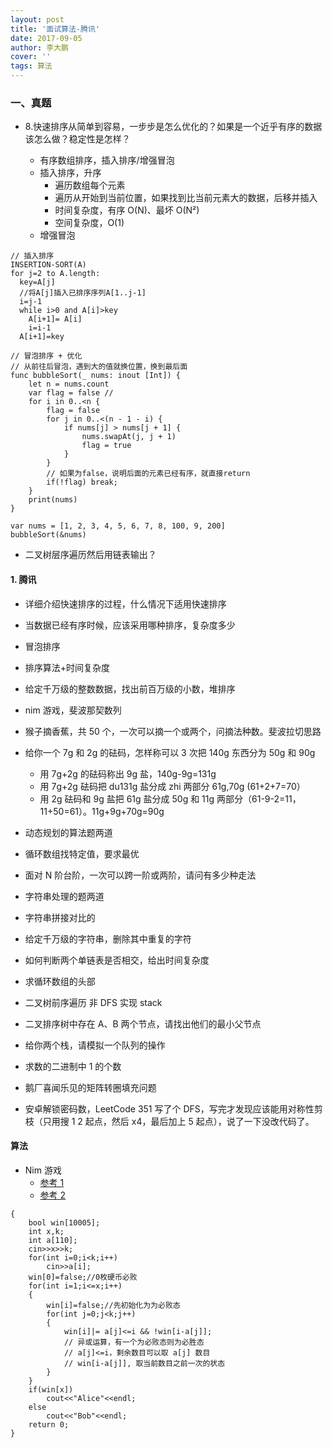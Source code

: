 ```yaml
---
layout: post
title: '面试算法-腾讯'
date: 2017-09-05
author: 李大鹏
cover: ''
tags: 算法
---
```


### 一、真题

- 8.快速排序从简单到容易，一步步是怎么优化的？如果是一个近乎有序的数据该怎么做？稳定性是怎样？

  - 有序数组排序，插入排序/增强冒泡
  - 插入排序，升序
    - 遍历数组每个元素
    - 遍历从开始到当前位置，如果找到比当前元素大的数据，后移并插入
    - 时间复杂度，有序 O(N)、最坏 O(N²)
    - 空间复杂度，O(1)
  - 增强冒泡

```
// 插入排序
INSERTION-SORT(A)
for j=2 to A.length:
  key=A[j]
  //将A[j]插入已排序序列A[1..j-1]
  i=j-1
  while i>0 and A[i]>key
    A[i+1]= A[i]
    i=i-1
  A[i+1]=key

// 冒泡排序 + 优化
// 从前往后冒泡，遇到大的值就换位置，换到最后面
func bubbleSort(_ nums: inout [Int]) {
    let n = nums.count
    var flag = false //
    for i in 0..<n {
        flag = false
        for j in 0..<(n - 1 - i) {
            if nums[j] > nums[j + 1] {
                nums.swapAt(j, j + 1)
                flag = true
            }
        }
        // 如果为false，说明后面的元素已经有序，就直接return
        if(!flag) break;
    }
    print(nums)
}

var nums = [1, 2, 3, 4, 5, 6, 7, 8, 100, 9, 200]
bubbleSort(&nums)
```

- 二叉树层序遍历然后用链表输出？

#### 1. 腾讯

- 详细介绍快速排序的过程，什么情况下适用快速排序
- 当数据已经有序时候，应该采用哪种排序，复杂度多少
- 冒泡排序
- 排序算法+时间复杂度
- 给定千万级的整数数据，找出前百万级的小数，堆排序

- nim 游戏，斐波那契数列
- 猴子摘香蕉，共 50 个，一次可以摘一个或两个，问摘法种数。斐波拉切思路

- 给你一个 7g 和 2g 的砝码，怎样称可以 3 次把 140g 东西分为 50g 和 90g
  - 用 7g+2g 的砝码称出 9g 盐，140g-9g=131g
  - 用 7g+2g 砝码把 du131g 盐分成 zhi 两部分 61g,70g (61+2+7=70）
  - 用 2g 砝码和 9g 盐把 61g 盐分成 50g 和 11g 两部分（61-9-2=11，11+50=61）。11g+9g+70g=90g
- 动态规划的算法题两道
- 循环数组找特定值，要求最优
- 面对 N 阶台阶，一次可以跨一阶或两阶，请问有多少种走法

- 字符串处理的题两道
- 字符串拼接对比的
- 给定千万级的字符串，删除其中重复的字符

- 如何判断两个单链表是否相交，给出时间复杂度
- 求循环数组的头部

- 二叉树前序遍历 非 DFS 实现 stack
- 二叉排序树中存在 A、B 两个节点，请找出他们的最小父节点

- 给你两个栈，请模拟一个队列的操作

- 求数的二进制中 1 的个数
- 鹅厂喜闻乐见的矩阵转圈填充问题

- 安卓解锁密码数，LeetCode 351 写了个 DFS，写完才发现应该能用对称性剪枝（只用搜 1 2 起点，然后 x4，最后加上 5 起点），说了一下没改代码了。

#### 算法

- Nim 游戏
  - [参考 1](https://www.cnblogs.com/caijiaming/p/9313671.html)
  - [参考 2](http://blog.sina.com.cn/s/blog_7223fd910100x5ni.html)

```
{
    bool win[10005];
    int x,k;
    int a[110];
    cin>>x>>k;
    for(int i=0;i<k;i++)
        cin>>a[i];
    win[0]=false;//0枚硬币必败
    for(int i=1;i<=x;i++)
    {
        win[i]=false;//先初始化为为必败态
        for(int j=0;j<k;j++)
        {
            win[i]|= a[j]<=i && !win[i-a[j]];
            // 异或运算，有一个为必败态则为必胜态
            // a[j]<=i，剩余数目可以取 a[j] 数目
            // win[i-a[j]], 取当前数目之前一次的状态
        }
    }
    if(win[x])
        cout<<"Alice"<<endl;
    else
        cout<<"Bob"<<endl;
    return 0;
}
```
